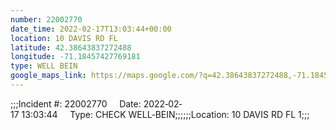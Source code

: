 ```yaml
---
number: 22002770
date_time: 2022-02-17T13:03:44+00:00
location: 10 DAVIS RD FL 
latitude: 42.38643837272488
longitude: -71.18457427769181
type: WELL BEIN
google_maps_link: https://maps.google.com/?q=42.38643837272488,-71.18457427769181
---
```


;;;Incident #: 22002770     Date: 2022‐02‐17 13:03:44     Type: CHECK WELL‐BEIN;;;;;;Location: 10 DAVIS RD FL 1;;;
